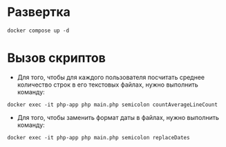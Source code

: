 # Развертка

```
docker compose up -d
```

# Вызов скриптов

- Для того, чтобы для каждого пользователя посчитать среднее 
количество строк в его текстовых файлах, нужно выполнить команду:

```
docker exec -it php-app php main.php semicolon countAverageLineCount
```

- Для того, чтобы заменить формат даты в файлах, нужно выполнить команду:

```
docker exec -it php-app php main.php semicolon replaceDates
```
